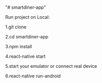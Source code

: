"# smartdiner-app" 

Run project on Local:

1.git clone <repo>
  
2.cd smartdiner-app
  
3.npm install
  
4.react-native start
  
5.start your emulator or connect real device
  
6.react-native run-android
